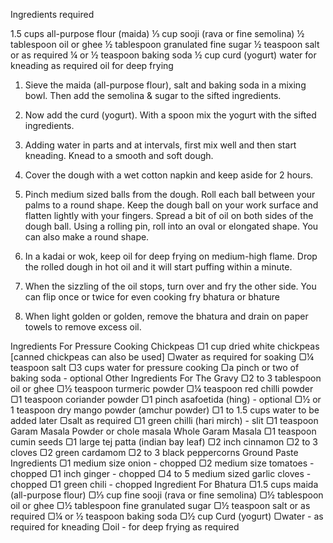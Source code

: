 Ingredients required

1.5 cups all-purpose flour (maida)
⅓ cup sooji (rava or fine semolina)
½ tablespoon oil or ghee
½ tablespoon granulated fine sugar
½ teaspoon salt or as required
¼ or ½ teaspoon baking soda
½ cup curd (yogurt)
water for kneading as required
oil for deep frying



1. Sieve the maida (all-purpose flour), salt and baking soda in a mixing bowl. Then add the semolina & sugar to the sifted ingredients.

2. Now add the curd (yogurt). With a spoon mix the yogurt with the sifted ingredients.

3. Adding water in parts and at intervals, first mix well and then start kneading. Knead to a smooth and soft dough.

4. Cover the dough with a wet cotton napkin and keep aside for 2 hours.

5. Pinch medium sized balls from the dough. Roll each ball between your palms to a round shape. Keep the dough ball on your work surface and flatten lightly with your fingers. Spread a bit of oil on both sides of the dough ball. Using a rolling pin, roll into an oval or elongated shape. You can also make a round shape.

6. In a kadai or wok, keep oil for deep frying on medium-high flame. Drop the rolled dough in hot oil and it will start puffing within a minute.

7. When the sizzling of the oil stops, turn over and fry the other side. You can flip once or twice for even cooking fry bhatura or bhature
8. When light golden or golden, remove the bhatura and drain on paper towels to remove excess oil.


Ingredients
For Pressure Cooking Chickpeas
▢1 cup dried white chickpeas [canned chickpeas can also be used]
▢water as required for soaking
▢¼ teaspoon salt
▢3 cups water for pressure cooking
▢a pinch or two of baking soda - optional
Other Ingredients For The Gravy
▢2 to 3 tablespoon oil or ghee
▢½ teaspoon turmeric powder
▢¼ teaspoon red chilli powder
▢1 teaspoon coriander powder
▢1 pinch asafoetida (hing) - optional
▢½ or 1 teaspoon dry mango powder (amchur powder)
▢1 to 1.5 cups water to be added later
▢salt as required
▢1 green chilli (hari mirch) - slit
▢1 teaspoon Garam Masala Powder or chole masala
Whole Garam Masala
▢1 teaspoon cumin seeds
▢1 large tej patta (indian bay leaf)
▢2 inch cinnamon
▢2 to 3 cloves
▢2 green cardamom
▢2 to 3 black peppercorns
Ground Paste Ingredients
▢1 medium size onion - chopped
▢2 medium size tomatoes - chopped
▢1 inch ginger - chopped
▢4 to 5 medium sized garlic cloves - chopped
▢1 green chili - chopped
Ingredient For Bhatura
▢1.5 cups maida (all-purpose flour)
▢⅓ cup fine sooji (rava or fine semolina)
▢½ tablespoon oil or ghee
▢½ tablespoon fine granulated sugar
▢½ teaspoon salt or as required
▢¼ or ½ teaspoon baking soda
▢½ cup Curd (yogurt)
▢water - as required for kneading
▢oil - for deep frying as required
